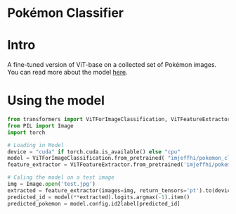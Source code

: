 # Pokémon Classifier

# Intro

A fine-tuned version of ViT-base on a collected set of Pokémon images. You can read more about the model [here](https://medium.com/@imjeffhi4/tutorial-using-vision-transformer-vit-to-create-a-pok%C3%A9mon-classifier-cb3f26ff2c20). 

# Using the model

```python
from transformers import ViTForImageClassification, ViTFeatureExtractor
from PIL import Image
import torch

# Loading in Model
device = "cuda" if torch.cuda.is_available() else "cpu"
model = ViTForImageClassification.from_pretrained( "imjeffhi/pokemon_classifier").to(device)
feature_extractor = ViTFeatureExtractor.from_pretrained('imjeffhi/pokemon_classifier')

# Caling the model on a test image
img = Image.open('test.jpg')
extracted = feature_extractor(images=img, return_tensors='pt').to(device)
predicted_id = model(**extracted).logits.argmax(-1).item()
predicted_pokemon = model.config.id2label[predicted_id]
```